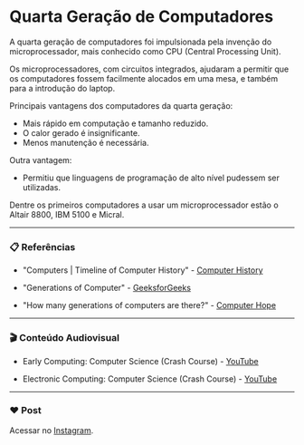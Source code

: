 # Quarta Geração de Computadores

A quarta geração de computadores foi impulsionada pela invenção do microprocessador, mais conhecido como CPU (Central Processing Unit).

Os microprocessadores, com circuitos integrados, ajudaram a permitir que os computadores fossem facilmente alocados
em uma mesa, e também para a introdução do laptop.

Principais vantagens dos computadores da quarta geração:

- Mais rápido em computação e tamanho reduzido.
- O calor gerado é insignificante.
- Menos manutenção é necessária.

Outra vantagem:

- Permitiu que linguagens de programação de alto nível pudessem ser utilizadas.

Dentre os primeiros computadores a usar um microprocessador estão o Altair 8800, IBM 5100 e Micral.

---

### 📋 Referências

- "Computers | Timeline of Computer History" - [Computer History](https://www.computerhistory.org/timeline/computers/)

- "Generations of Computer" - [GeeksforGeeks](https://www.geeksforgeeks.org/generations-of-computer/)

- "How many generations of computers are there?" - [Computer Hope](https://www.computerhope.com/issues/ch001921.htm)

---

### 🎬 Conteúdo Audiovisual

- Early Computing: Computer Science (Crash Course) - [YouTube](https://www.youtube.com/watch?v=O5nskjZ_GoI)

- Electronic Computing: Computer Science (Crash Course) - [YouTube](https://www.youtube.com/watch?v=LN0ucKNX0hc)

---

### :heart: Post

Acessar no [Instagram](https://www.instagram.com/p/CK9Qcb8MUgG/).
